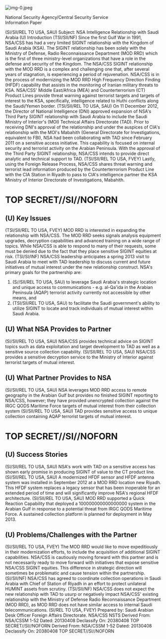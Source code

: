 ![img-0.jpeg](img-0.jpeg)

National Security Agency/Central Security Service<br>Information Paper

(SI/SII/REL TO USA, SAU) Subject: NSA Intelligence Relationship with Saudi Arabia
(U) Introduction
(TSI/SII/NF) Since the first Gulf War in 1991, NSA/CSS has had a very limited SIGINT relationship with the Kingdom of Saudi Arabia (KSA). The SIGINT relationship has been solely with the Ministry of Defense, Radio Reconnaissance Department (MOD RRD) which is the first of three ministry-level organizations that have a role in the defense and security of the Kingdom. The NSA/CSS SIGINT relationship with the MOD RRD is a complex and challenging one that, after several years of stagnation, is experiencing a period of rejuvenation. NSA/CSS is in the process of modernizing the MOD RRD High Frequency Direction Finding (HFDF) capability that assists in the monitoring of Iranian military threats to KSA. NSA/CSS' Middle East/Africa (MEA) and Counterterrorism (CT) Product Lines provide threat warning against terrorist targets and targets of interest to the KSA, specifically, intelligence related to Huthi conflicts along the Saudi/Yemen border.
(TSI/SII/REL TO USA, SAU) On 11 December 2012, the Director of National Intelligence (DNI) approved expansion of NSA's Third Party SIGINT relationship with Saudi Arabia to include the Saudi Ministry of Interior's (MOI) Technical Affairs Directorate (TAD). Prior to receiving DNI's approval of the relationship and under the auspices of CIA's relationship with the MOI's Mabahith (General Directorate for Investigations, equivalent to FBI), NSA had been collaborating with TAD since February 2011 on a sensitive access initiative. This capability is focused on internal security and terrorist activity on the Arabian Peninsula. With the approval of the Third Party SIGINT relationship, NSA/CSS intends to provide direct analytic and technical support to TAD.
(TSI/SII/REL TO USA, FVEY) Lastly, using the Foreign Release Process, NSA/CSS shares threat warning and terrorist lead information produced by the Counterterrorism Product Line with the CIA Station in Riyadh to pass to CIA's intelligence partner the KSA Ministry of Interior Directorate of Investigations, Mabahith.
# TOP SECRET//SI//NOFORN 

## (U) Key Issues

(TSI/SII/REL TO USA, FVEY) MOD RRD is interested in expanding the relationship with NSA/CSS. The MOD RRD seeks signals analysis equipment upgrades, decryption capabilities and advanced training on a wide range of topics. While NSA/CSS is able to respond to many of their requests, some must be denied due to the fact that they place sensitive SIGINT equities at risk.
(TSI/SI/INF) NSA/CSS leadership anticipates a spring 2013 visit to Saudi Arabia to meet with TAD leadership to discuss current and future initiatives of mutual interest under the new relationship construct. NSA's primary goals for the partnership are:

1) (S//SII/REL TO USA, SAU) to leverage Saudi Arabia's strategic location and unique access to communications - e.g. al-Qa'ida in the Arabian Peninsula (AQAP) terrorist activity currently not accessible by other means, and
2) (TSI/SII/REL TO USA, SAU) to facilitate the Saudi government's ability to utilize SIGINT to locate and track individuals of mutual interest within Saudi Arabia.

## (U) What NSA Provides to Partner

(SI/SII/REL TO USA, SAU) NSA/CSS provides technical advice on SIGINT topics such as data exploitation and target development to TAD as well as a sensitive source collection capability.
(SI/SII/REL TO USA, SAU) NSA/CSS provides a sensitive decryption service to the Ministry of Interior against terrorist targets of mutual interest.

## (U) What Partner Provides to NSA

(SI/SII/REL TO USA, SAU) NSA leverages MOD RRD access to remote geography in the Arabian Gulf but provides no finished SIGINT reporting to NSA/CSS, however; they have provided unencrypted collection against the IRGC QODS Maritime Force targets of mutual interest from their collection system
(SI/SII/REL TO USA, SAU) TAD provides sensitive access to unique collection containing AQAP terrorist targets of mutual interest.
# TOP SECRET//SI//NOFORN 

## (U) Success Stories

(SI/SII/REL TO USA, SAU) NSA's work with TAD on a sensitive access has shown early promise in producing SIGINT of value to the CT product line.
(SI/SII/REL TO USA, SAU) A modernized HFDF sensor and HFDF antenna system was installed in September 2012 at a MOD RRD location new Riyadh. This HFDF system replaces a legacy sensor that has been inoperable for an extended period of time and will significantly improve NSA's regional HFDF architecture.
(SI/SII/REL TO USA, SAU) MOD RRD supported a Quick Reaction Capability that deployed a 100000000000000000 system in the Arabian Gulf in response to a potential threat from IRGC QODS Maritime Force. A sustained collection platform is planned for deployment in May 2013.

## (U) Problems/Challenges with the Partner

(SI/SII/REL TO USA, FVEY) The MOD RRD would like to move expeditiously in their modernization efforts, to include the acquisition of additional SIGINT capabilities. NSA/CSS is cautiously moving forward with this partner and is not necessarily ready to move forward with initiatives that expose sensitive NSA/CSS SIGINT equities. This difference in strategic direction will sometimes be problematic and cause tension within the partnership.
(SI/SII/NF) NSA/CSS has agreed to coordinate collection operations in Saudi Arabia with Chief of Station of Riyadh in an effort to protect unilateral HUMINT assets from scrutiny.
(TSI/SII/NF) NSA/CSS does not expect the new relationship with TAD to usurp or negatively impact NSA/CSS' existing relationship with the Ministry of Defense Radio Reconnaissance Department (MOD RRD), as MOD RRD does not have similar access to internal Saudi telecommunications.
(SI/REL TO USA, FVEY) Prepared by:
Saudi Arabian Desk Officer
Foreign Affairs Directorate. NSA/CSS
NSTS
Derived From: NSA/CSSM 1-52
Dated: 20130408
Declassify On: 20380408
TOP SECRET//SI//NOFORN
Derived From: NSA/CSSM 1-52
Dated: 20130408
Declassify On: 20380408
TOP SECRET//SI//NOFORN
